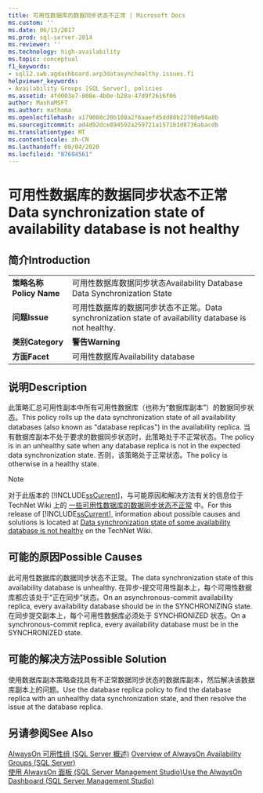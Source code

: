 ```yaml
---
title: 可用性数据库的数据同步状态不正常 | Microsoft Docs
ms.custom: ''
ms.date: 06/13/2017
ms.prod: sql-server-2014
ms.reviewer: ''
ms.technology: high-availability
ms.topic: conceptual
f1_keywords:
- sql12.swb.agdashboard.arp3datasynchealthy.issues.f1
helpviewer_keywords:
- Availability Groups [SQL Server], policies
ms.assetid: 4fd003e7-808e-4b0e-b28a-47d9f2616f06
author: MashaMSFT
ms.author: mathoma
ms.openlocfilehash: a179008c20b108a2f6aaefd5dd80b22708e94a8b
ms.sourcegitcommit: ad4d92dce894592a259721a1571b1d8736abacdb
ms.translationtype: MT
ms.contentlocale: zh-CN
ms.lasthandoff: 08/04/2020
ms.locfileid: "87694561"
---
```

# <a name="data-synchronization-state-of-availability-database-is-not-healthy"></a><span data-ttu-id="a8c73-102">可用性数据库的数据同步状态不正常</span><span class="sxs-lookup"><span data-stu-id="a8c73-102">Data synchronization state of availability database is not healthy</span></span>
    
## <a name="introduction"></a><span data-ttu-id="a8c73-103">简介</span><span class="sxs-lookup"><span data-stu-id="a8c73-103">Introduction</span></span>  
  
|||  
|-|-|  
|<span data-ttu-id="a8c73-104">**策略名称**</span><span class="sxs-lookup"><span data-stu-id="a8c73-104">**Policy Name**</span></span>|<span data-ttu-id="a8c73-105">可用性数据库数据同步状态</span><span class="sxs-lookup"><span data-stu-id="a8c73-105">Availability Database Data Synchronization State</span></span>|  
|<span data-ttu-id="a8c73-106">**问题**</span><span class="sxs-lookup"><span data-stu-id="a8c73-106">**Issue**</span></span>|<span data-ttu-id="a8c73-107">可用性数据库的数据同步状态不正常。</span><span class="sxs-lookup"><span data-stu-id="a8c73-107">Data synchronization state of availability database is not healthy.</span></span>|  
|<span data-ttu-id="a8c73-108">**类别**</span><span class="sxs-lookup"><span data-stu-id="a8c73-108">**Category**</span></span>|<span data-ttu-id="a8c73-109">**警告**</span><span class="sxs-lookup"><span data-stu-id="a8c73-109">**Warning**</span></span>|  
|<span data-ttu-id="a8c73-110">**方面**</span><span class="sxs-lookup"><span data-stu-id="a8c73-110">**Facet**</span></span>|<span data-ttu-id="a8c73-111">可用性数据库</span><span class="sxs-lookup"><span data-stu-id="a8c73-111">Availability database</span></span>|  
  
## <a name="description"></a><span data-ttu-id="a8c73-112">说明</span><span class="sxs-lookup"><span data-stu-id="a8c73-112">Description</span></span>  
 <span data-ttu-id="a8c73-113">此策略汇总可用性副本中所有可用性数据库（也称为“数据库副本”）的数据同步状态。</span><span class="sxs-lookup"><span data-stu-id="a8c73-113">This policy rolls up the data synchronization state of all availability databases (also known as "database replicas") in the availability replica.</span></span> <span data-ttu-id="a8c73-114">当有数据库副本不处于要求的数据同步状态时，此策略处于不正常状态。</span><span class="sxs-lookup"><span data-stu-id="a8c73-114">The policy is in an unhealthy sate when any database replica is not in the expected data synchronization state.</span></span> <span data-ttu-id="a8c73-115">否则，该策略处于正常状态。</span><span class="sxs-lookup"><span data-stu-id="a8c73-115">The policy is otherwise in a healthy state.</span></span>  
  
> [!NOTE]  
>  <span data-ttu-id="a8c73-116">对于此版本的 [!INCLUDE[ssCurrent](../../../includes/sscurrent-md.md)]，与可能原因和解决方法有关的信息位于 TechNet Wiki 上的 [一些可用性数据库的数据同步状态不正常](https://go.microsoft.com/fwlink/p/?LinkId=220858) 中。</span><span class="sxs-lookup"><span data-stu-id="a8c73-116">For this release of [!INCLUDE[ssCurrent](../../../includes/sscurrent-md.md)], information about possible causes and solutions is located at [Data synchronization state of some availability database is not healthy](https://go.microsoft.com/fwlink/p/?LinkId=220858) on the TechNet Wiki.</span></span>  
  
## <a name="possible-causes"></a><span data-ttu-id="a8c73-117">可能的原因</span><span class="sxs-lookup"><span data-stu-id="a8c73-117">Possible Causes</span></span>  
 <span data-ttu-id="a8c73-118">此可用性数据库的数据同步状态不正常。</span><span class="sxs-lookup"><span data-stu-id="a8c73-118">The data synchronization state of this availability database is unhealthy.</span></span> <span data-ttu-id="a8c73-119">在异步-提交可用性副本上，每个可用性数据库都应该处于“正在同步”状态。</span><span class="sxs-lookup"><span data-stu-id="a8c73-119">On an asynchronous-commit availability replica, every availability database should be in the SYNCHRONIZING state.</span></span> <span data-ttu-id="a8c73-120">在同步提交副本上，每个可用性数据库必须处于 SYNCHRONIZED 状态。</span><span class="sxs-lookup"><span data-stu-id="a8c73-120">On a synchronous-commit replica, every availability database must be in the SYNCHRONIZED state.</span></span>  
  
## <a name="possible-solution"></a><span data-ttu-id="a8c73-121">可能的解决方法</span><span class="sxs-lookup"><span data-stu-id="a8c73-121">Possible Solution</span></span>  
 <span data-ttu-id="a8c73-122">使用数据库副本策略查找具有不正常数据同步状态的数据库副本，然后解决该数据库副本上的问题。</span><span class="sxs-lookup"><span data-stu-id="a8c73-122">Use the database replica policy to find the database replica with an unhealthy data synchronization state, and then resolve the issue at the database replica.</span></span>  
  
## <a name="see-also"></a><span data-ttu-id="a8c73-123">另请参阅</span><span class="sxs-lookup"><span data-stu-id="a8c73-123">See Also</span></span>  
 <span data-ttu-id="a8c73-124">[AlwaysOn 可用性组 &#40;SQL Server 概述&#41;](overview-of-always-on-availability-groups-sql-server.md) </span><span class="sxs-lookup"><span data-stu-id="a8c73-124">[Overview of AlwaysOn Availability Groups &#40;SQL Server&#41;](overview-of-always-on-availability-groups-sql-server.md) </span></span>  
 [<span data-ttu-id="a8c73-125">使用 AlwaysOn 面板 (SQL Server Management Studio)</span><span class="sxs-lookup"><span data-stu-id="a8c73-125">Use the AlwaysOn Dashboard &#40;SQL Server Management Studio&#41;</span></span>](use-the-always-on-dashboard-sql-server-management-studio.md)  
  
  
